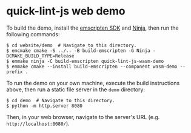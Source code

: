 # quick-lint-js web demo

To build the demo, install the [emscripten SDK][emscripten-sdk] and
[Ninja][], then run the following commands:

    $ cd website/demo  # Navigate to this directory.
    $ emcmake cmake -S ../.. -B build-emscripten -G Ninja -DCMAKE_BUILD_TYPE=Release
    $ emmake ninja -C build-emscripten quick-lint-js-wasm-demo
    $ emmake cmake --install build-emscripten --component wasm-demo --prefix .

To run the demo on your own machine, execute the build instructions above, then
run a static file server in the `demo` directory:

    $ cd demo  # Navigate to this directory.
    $ python -m http.server 8080

Then, in your web browser, navigate to the server's URL (e.g.
`http://localhost:8080/`).

[Ninja]: https://ninja-build.org/
[emscripten-sdk]: https://emscripten.org/docs/getting_started/downloads.html
